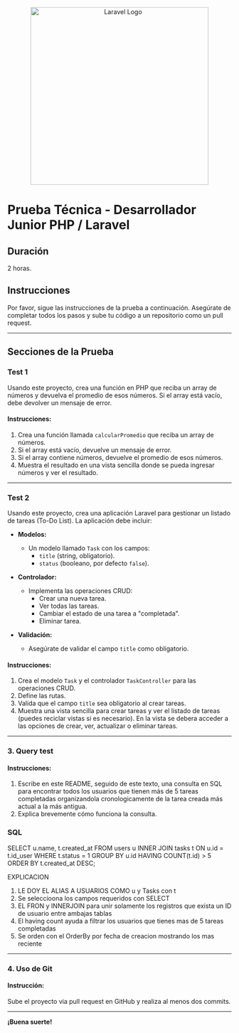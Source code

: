 <p align="center"><a href="https://laravel.com" target="_blank"><img src="https://raw.githubusercontent.com/laravel/art/master/logo-lockup/5%20SVG/2%20CMYK/1%20Full%20Color/laravel-logolockup-cmyk-red.svg" width="400" alt="Laravel Logo"></a></p>

# Prueba Técnica - Desarrollador Junior PHP / Laravel

## Duración
2 horas.

## Instrucciones
Por favor, sigue las instrucciones de la prueba a continuación. Asegúrate de completar todos los pasos y sube tu código a un repositorio como un pull request.

---

## Secciones de la Prueba

### Test 1

Usando este proyecto, crea una función en PHP que reciba un array de números y devuelva el promedio de esos números. Si el array está vacío, debe devolver un mensaje de error.

#### Instrucciones:
1. Crea una función llamada `calcularPromedio` que reciba un array de números.
2. Si el array está vacío, devuelve un mensaje de error.
3. Si el array contiene números, devuelve el promedio de esos números.
4. Muestra el resultado en una vista sencilla donde se pueda ingresar números y ver el resultado.

---

### Test 2

Usando este proyecto, crea una aplicación Laravel para gestionar un listado de tareas (To-Do List). La aplicación debe incluir:

- **Modelos:**
    - Un modelo llamado `Task` con los campos:
        - `title` (string, obligatorio).
        - `status` (booleano, por defecto `false`).

- **Controlador:**
    - Implementa las operaciones CRUD:
        - Crear una nueva tarea.
        - Ver todas las tareas.
        - Cambiar el estado de una tarea a "completada".
        - Eliminar tarea.

- **Validación:**
    - Asegúrate de validar el campo `title` como obligatorio.

#### Instrucciones:
1. Crea el modelo `Task` y el controlador `TaskController` para las operaciones CRUD.
3. Define las rutas.
4. Valida que el campo `title` sea obligatorio al crear tareas.
5. Muestra una vista sencilla para crear tareas y ver el listado de tareas (puedes reciclar vistas si es necesario). En la vista se debera acceder a las opciones de crear, ver, actualizar o eliminar tareas.

---

### 3. Query test

#### Instrucciones:
1. Escribe en este README, seguido de este texto, una consulta en SQL para encontrar todos los usuarios que tienen más de 5 tareas completadas organizandola cronologicamente de la tarea creada más actual a la más antigua.
2. Explica brevemente cómo funciona la consulta.

### SQL
SELECT u.name, t.created_at
FROM users u
INNER JOIN tasks t ON u.id = t.id_user
WHERE t.status = 1
GROUP BY u.id
HAVING COUNT(t.id) > 5
ORDER BY t.created_at DESC;

EXPLICACION
1) LE DOY EL ALIAS A USUARIOS COMO u y Tasks con t
2) Se seleccioona los campos requeridos con SELECT
3) EL FRON y INNERJOIN  para unir solamente los registros que exista un ID de usuario entre ambajas tablas
4) El having count ayuda a filtrar los usuarios que tienes mas de 5 tareas completadas
5) Se orden con el OrderBy por fecha de creacion mostrando los mas reciente
---

### 4. Uso de Git

#### Instrucción:
Sube el proyecto via pull request en GitHub y realiza al menos dos commits.

---

**¡Buena suerte!**

